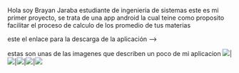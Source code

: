 Hola soy Brayan Jaraba estudiante de ingenieria de sistemas 
este es mi primer proyecto, se trata de una app android la cual teine como proposito facilitar el proceso de calculo de los promedio de tus materias

este el enlace para la descarga de la aplicación -->


estas son unas de las imagenes que describen un poco de mi aplicacion
![](https://drive.google.com/uc?id=191UJimojy5MWSde2ii2KIfrNSPxbIh1Y)|![](https://drive.google.com/uc?id=1z3ubm5209mYeSNd35KJrsp3lnNwVfCvW)|![](https://drive.google.com/uc?id=1Lyehc4mk5aMlfzN1qESnd4s09l-IKEvD)|![](https://drive.google.com/uc?id=10UkjH8z8fPpWQMr6TD8mvs5GIjggDIUZ)|![](https://drive.google.com/uc?id=1B9py5wysG7XBQH0spR5mluqpn12FozrB)





